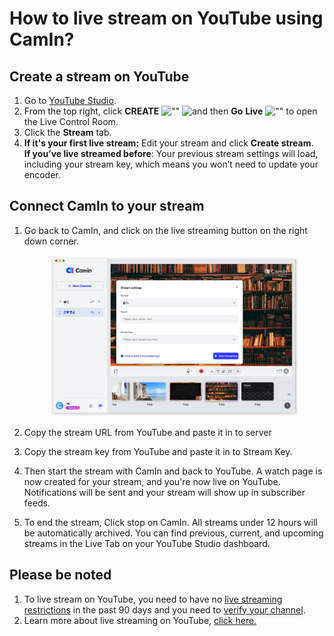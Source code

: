 # How to live stream on YouTube using CamIn?

## Create a stream on YouTube&#x20;

1. Go to [YouTube Studio](http://studio.youtube.com/).
2. From the top right, click **CREATE** ![""](https://lh3.googleusercontent.com/hu-bHEKwJTWiRE9gp-DPEXaLyg-EOasyWJDPdlWn8gmyoWC-7dTOTnM9CC8GkmZBK5Z4=h36) ![and then](https://lh3.googleusercontent.com/QbWcYKta5vh\_4-OgUeFmK-JOB0YgLLoGh69P478nE6mKdfpWQniiBabjF7FVoCVXI0g=h36) **Go** **Live** ![""](https://lh3.googleusercontent.com/QCoxGCc1RyBoXIAoAc35c4OyUykI0WphLPP4TI38VjAEtge8DWpR0IG7yWUbaPb3kg=w36) to open the Live Control Room.
3. Click the **Stream** tab.
4. **If it's your first live stream:** Edit your stream and click **Create stream**.\
   **If you’ve live streamed before**: Your previous stream settings will load, including your stream key, which means you won’t need to update your encoder.

## Connect CamIn to your stream

1.  Go back to CamIn, and click on the live streaming button on the right down corner.

    <figure><img src="../.gitbook/assets/image (22).png" alt=""><figcaption></figcaption></figure>
2. Copy the stream URL from YouTube and paste it in to server
3. Copy the stream key from YouTube and paste it in to Stream Key.
4. Then start the stream with CamIn and back to YouTube. A watch page is now created for your stream, and you're now live on YouTube. Notifications will be sent and your stream will show up in subscriber feeds.
5. To end the stream, Click stop on CamIn. All streams under 12 hours will be automatically archived. You can find previous, current, and upcoming streams in the Live Tab on your YouTube Studio dashboard.

## Please be noted

1. To live stream on YouTube, you need to have no [live streaming restrictions](https://support.google.com/youtube/answer/2853834) in the past 90 days and you need to [verify your channel](https://support.google.com/youtube/answer/171664).
2. Learn more about live streaming on YouTube, [click here.](https://support.google.com/youtube/topic/9257891?hl=en\&ref\_topic=9257610)

